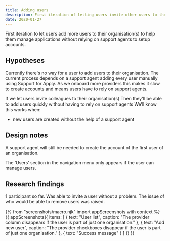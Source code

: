 ```yaml
---
title: Adding users
description: First iteration of letting users invite other users to their organisation(s) to help manage applications
date: 2020-01-27
---
```


First iteration to let users add more users to their organisation(s) to help them manage applications without relying on support agents to setup accounts.

## Hypotheses

Currently there's no way for a user to add users to their organisation. The current process depends on a support agent adding every user manually using Support for Apply. As we onboard more providers this makes it slow to create accounts and means users have to rely on support agents.

If we let users invite colleagues to their organisation(s)
Then they'll be able to add users quickly without having to rely on support agents
We’ll know this works when:
- new users are created without the help of a support agent

## Design notes

A support agent will still be needed to create the account of the first user of an organisation.

The ‘Users’ section in the navigation menu only appears if the user can manage users.

## Research findings

1 participant so far. Was able to invite a user without a problem. The issue of who would be able to remove users was raised.

{% from "screenshots/macro.njk" import appScreenshots with context %}
{{ appScreenshots({
  items: [
    {
      text: "User list",
      caption: "The provider column disappears if the user is part of just one organisation."
    },
    {
      text: "Add new user",
      caption: "The provider checkboxes disappear if the user is part of just one organisation."
    },
    {
      text: "Success message"
    }
  ]
}) }}
